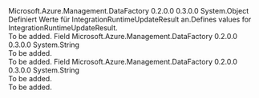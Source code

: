 <Type Name="IntegrationRuntimeUpdateResult" FullName="Microsoft.Azure.Management.DataFactory.Models.IntegrationRuntimeUpdateResult">
  <TypeSignature Language="C#" Value="public static class IntegrationRuntimeUpdateResult" />
  <TypeSignature Language="ILAsm" Value=".class public auto ansi abstract sealed beforefieldinit IntegrationRuntimeUpdateResult extends System.Object" />
  <TypeSignature Language="DocId" Value="T:Microsoft.Azure.Management.DataFactory.Models.IntegrationRuntimeUpdateResult" />
  <TypeSignature Language="VB.NET" Value="Public Class IntegrationRuntimeUpdateResult" />
  <TypeSignature Language="F#" Value="type IntegrationRuntimeUpdateResult = class" />
  <AssemblyInfo>
    <AssemblyName>Microsoft.Azure.Management.DataFactory</AssemblyName>
    <AssemblyVersion>0.2.0.0</AssemblyVersion>
    <AssemblyVersion>0.3.0.0</AssemblyVersion>
  </AssemblyInfo>
  <Base>
    <BaseTypeName>System.Object</BaseTypeName>
  </Base>
  <Interfaces />
  <Docs>
    <summary>
            <span data-ttu-id="56fa7-101">Definiert Werte für IntegrationRuntimeUpdateResult an.</span><span class="sxs-lookup"><span data-stu-id="56fa7-101">Defines values for IntegrationRuntimeUpdateResult.</span></span>
            </summary>
    <remarks>To be added.</remarks>
  </Docs>
  <Members>
    <Member MemberName="Fail">
      <MemberSignature Language="C#" Value="public const string Fail;" />
      <MemberSignature Language="ILAsm" Value=".field public static literal string Fail" />
      <MemberSignature Language="DocId" Value="F:Microsoft.Azure.Management.DataFactory.Models.IntegrationRuntimeUpdateResult.Fail" />
      <MemberSignature Language="VB.NET" Value="Public Const Fail As String " />
      <MemberSignature Language="F#" Value="val mutable Fail : string" Usage="Microsoft.Azure.Management.DataFactory.Models.IntegrationRuntimeUpdateResult.Fail" />
      <MemberType>Field</MemberType>
      <AssemblyInfo>
        <AssemblyName>Microsoft.Azure.Management.DataFactory</AssemblyName>
        <AssemblyVersion>0.2.0.0</AssemblyVersion>
        <AssemblyVersion>0.3.0.0</AssemblyVersion>
      </AssemblyInfo>
      <ReturnValue>
        <ReturnType>System.String</ReturnType>
      </ReturnValue>
      <Docs>
        <summary>To be added.</summary>
        <remarks>To be added.</remarks>
      </Docs>
    </Member>
    <Member MemberName="Succeed">
      <MemberSignature Language="C#" Value="public const string Succeed;" />
      <MemberSignature Language="ILAsm" Value=".field public static literal string Succeed" />
      <MemberSignature Language="DocId" Value="F:Microsoft.Azure.Management.DataFactory.Models.IntegrationRuntimeUpdateResult.Succeed" />
      <MemberSignature Language="VB.NET" Value="Public Const Succeed As String " />
      <MemberSignature Language="F#" Value="val mutable Succeed : string" Usage="Microsoft.Azure.Management.DataFactory.Models.IntegrationRuntimeUpdateResult.Succeed" />
      <MemberType>Field</MemberType>
      <AssemblyInfo>
        <AssemblyName>Microsoft.Azure.Management.DataFactory</AssemblyName>
        <AssemblyVersion>0.2.0.0</AssemblyVersion>
        <AssemblyVersion>0.3.0.0</AssemblyVersion>
      </AssemblyInfo>
      <ReturnValue>
        <ReturnType>System.String</ReturnType>
      </ReturnValue>
      <Docs>
        <summary>To be added.</summary>
        <remarks>To be added.</remarks>
      </Docs>
    </Member>
  </Members>
</Type>